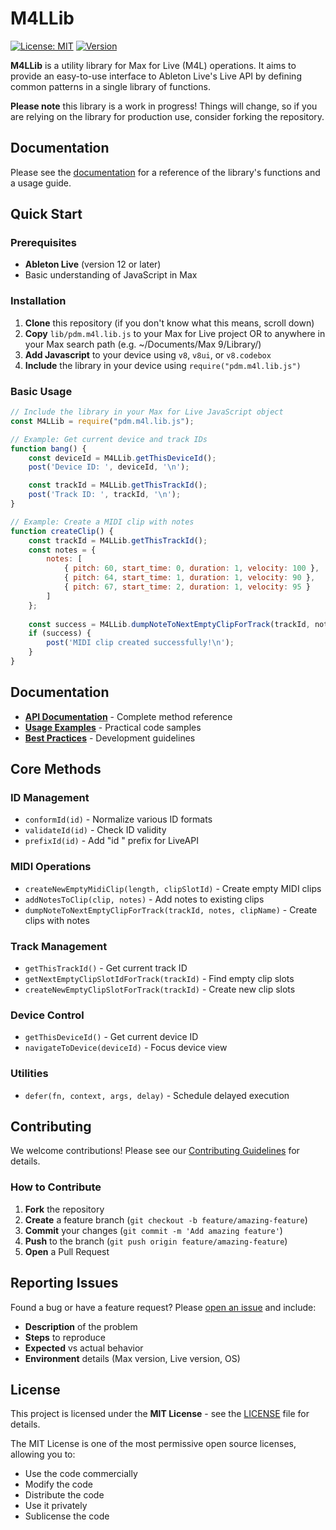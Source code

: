 # M4LLib

[![License: MIT](https://img.shields.io/badge/License-MIT-yellow.svg)](https://opensource.org/licenses/MIT)
[![Version](https://img.shields.io/badge/version-0.0.2-blue.svg)](https://github.com/pdmeyer/M4LLib/releases)

**M4LLib** is a utility library for Max for Live (M4L) operations. It aims to provide an easy-to-use interface to Ableton Live's Live API by defining common patterns in a single library of functions.

**Please note** this library is a work in progress! Things will change, so if you are relying on the library for production use, consider forking the repository. 

## Documentation
Please see the [documentation](resources/api-documentation.md) for a reference of the library's functions and a usage guide.

## Quick Start

### Prerequisites

- **Ableton Live** (version 12 or later)
- Basic understanding of JavaScript in Max

### Installation

1. **Clone** this repository (if you don't know what this means, scroll down)
2. **Copy** `lib/pdm.m4l.lib.js` to your Max for Live project OR to anywhere in your Max search path (e.g. ~/Documents/Max 9/Library/)
3. **Add Javascript** to your device using `v8`, `v8ui`, or `v8.codebox`
4. **Include** the library in your device using `require("pdm.m4l.lib.js")`

### Basic Usage

```javascript
// Include the library in your Max for Live JavaScript object
const M4LLib = require("pdm.m4l.lib.js");

// Example: Get current device and track IDs
function bang() {
    const deviceId = M4LLib.getThisDeviceId();
    post('Device ID: ', deviceId, '\n');

    const trackId = M4LLib.getThisTrackId();
    post('Track ID: ', trackId, '\n');
}

// Example: Create a MIDI clip with notes
function createClip() {
    const trackId = M4LLib.getThisTrackId();
    const notes = {
        notes: [
            { pitch: 60, start_time: 0, duration: 1, velocity: 100 },
            { pitch: 64, start_time: 1, duration: 1, velocity: 90 },
            { pitch: 67, start_time: 2, duration: 1, velocity: 95 }
        ]
    };
    
    const success = M4LLib.dumpNoteToNextEmptyClipForTrack(trackId, notes, "My Melody");
    if (success) {
        post('MIDI clip created successfully!\n');
    }
}
```

## Documentation

- **[API Documentation](resources/pdm.m4l.lib.documentation.md)** - Complete method reference
- **[Usage Examples](resources/pdm.m4l.lib.documentation.md#usage-examples)** - Practical code samples
- **[Best Practices](resources/pdm.m4l.lib.documentation.md#best-practices)** - Development guidelines

## Core Methods

### ID Management
- `conformId(id)` - Normalize various ID formats
- `validateId(id)` - Check ID validity
- `prefixId(id)` - Add "id " prefix for LiveAPI

### MIDI Operations
- `createNewEmptyMidiClip(length, clipSlotId)` - Create empty MIDI clips
- `addNotesToClip(clip, notes)` - Add notes to existing clips
- `dumpNoteToNextEmptyClipForTrack(trackId, notes, clipName)` - Create clips with notes

### Track Management
- `getThisTrackId()` - Get current track ID
- `getNextEmptyClipSlotIdForTrack(trackId)` - Find empty clip slots
- `createNewEmptyClipSlotForTrack(trackId)` - Create new clip slots

### Device Control
- `getThisDeviceId()` - Get current device ID
- `navigateToDevice(deviceId)` - Focus device view

### Utilities
- `defer(fn, context, args, delay)` - Schedule delayed execution

## Contributing

We welcome contributions! Please see our [Contributing Guidelines](CONTRIBUTING.md) for details.

### How to Contribute

1. **Fork** the repository
2. **Create** a feature branch (`git checkout -b feature/amazing-feature`)
3. **Commit** your changes (`git commit -m 'Add amazing feature'`)
4. **Push** to the branch (`git push origin feature/amazing-feature`)
5. **Open** a Pull Request

## Reporting Issues

Found a bug or have a feature request? Please [open an issue](https://github.com/pdmeyer/M4LLib/issues) and include:

- **Description** of the problem
- **Steps** to reproduce
- **Expected** vs actual behavior
- **Environment** details (Max version, Live version, OS)

## License

This project is licensed under the **MIT License** - see the [LICENSE](LICENSE) file for details.

The MIT License is one of the most permissive open source licenses, allowing you to:
- Use the code commercially
- Modify the code
- Distribute the code
- Use it privately
- Sublicense the code